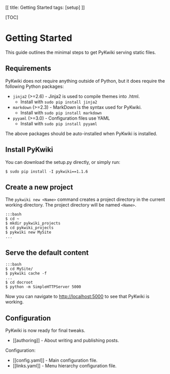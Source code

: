 [[
title: Getting Started
tags: [setup]
]]

[TOC]

# Getting Started

This guide outlines the minimal steps to get PyKwiki serving static files.

## Requirements

PyKwiki does not require anything outside of Python, but it does require the following Python packages:

* `jinja2` (>=2.6) - Jinja2 is used to compile themes into .html.
    * Install with `sudo pip install jinja2`
* `markdown` (>=2.3) - MarkDown is the syntax used for PyKwiki.
    * Install with `sudo pip install markdown`
* `pyyaml` (>=3.0) - Configuration files use YAML
    * Install with `sudo pip install pyyaml`

The above packages should be auto-installed when PyKwiki is installed.

## Install PyKwiki

You can download the setup.py directly, or simply run:

    $ sudo pip install -I pykwiki==1.1.6

## Create a new project

The `pykwiki new <Name>` command creates a project directory in the current
working directory. The project directory will be named `<Name>`. 

    :::bash
    $ cd ~
    $ mkdir pykwiki_projects
    $ cd pykwiki_projects
    $ pykwiki new MySite
    ...

## Serve the default content

    :::bash
    $ cd MySite/
    $ pykwiki cache -f
    ...
    $ cd docroot
    $ python -m SimpleHTTPServer 5000

Now you can navigate to [http://localhost:5000](http://localhost:5000) to see that PyKwiki is working.

## Configuration

PyKwiki is now ready for final tweaks.

* [[authoring]] - About writing and publishing posts.

Configuration:

* [[config.yaml]] - Main configuration file.
* [[links.yaml]] - Menu hierarchy configuration file.
